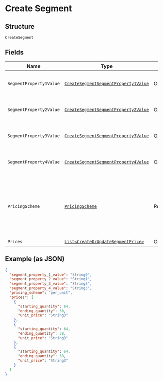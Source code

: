 
# Create Segment

## Structure

`CreateSegment`

## Fields

| Name | Type | Tags | Description | Getter | Setter |
|  --- | --- | --- | --- | --- | --- |
| `SegmentProperty1Value` | [`CreateSegmentSegmentProperty1Value`](../../doc/models/containers/create-segment-segment-property-1-value.md) | Optional | This is a container for one-of cases. | CreateSegmentSegmentProperty1Value getSegmentProperty1Value() | setSegmentProperty1Value(CreateSegmentSegmentProperty1Value segmentProperty1Value) |
| `SegmentProperty2Value` | [`CreateSegmentSegmentProperty2Value`](../../doc/models/containers/create-segment-segment-property-2-value.md) | Optional | This is a container for one-of cases. | CreateSegmentSegmentProperty2Value getSegmentProperty2Value() | setSegmentProperty2Value(CreateSegmentSegmentProperty2Value segmentProperty2Value) |
| `SegmentProperty3Value` | [`CreateSegmentSegmentProperty3Value`](../../doc/models/containers/create-segment-segment-property-3-value.md) | Optional | This is a container for one-of cases. | CreateSegmentSegmentProperty3Value getSegmentProperty3Value() | setSegmentProperty3Value(CreateSegmentSegmentProperty3Value segmentProperty3Value) |
| `SegmentProperty4Value` | [`CreateSegmentSegmentProperty4Value`](../../doc/models/containers/create-segment-segment-property-4-value.md) | Optional | This is a container for one-of cases. | CreateSegmentSegmentProperty4Value getSegmentProperty4Value() | setSegmentProperty4Value(CreateSegmentSegmentProperty4Value segmentProperty4Value) |
| `PricingScheme` | [`PricingScheme`](../../doc/models/pricing-scheme.md) | Required | The identifier for the pricing scheme. See [Product Components](https://help.chargify.com/products/product-components.html) for an overview of pricing schemes. | PricingScheme getPricingScheme() | setPricingScheme(PricingScheme pricingScheme) |
| `Prices` | [`List<CreateOrUpdateSegmentPrice>`](../../doc/models/create-or-update-segment-price.md) | Optional | - | List<CreateOrUpdateSegmentPrice> getPrices() | setPrices(List<CreateOrUpdateSegmentPrice> prices) |

## Example (as JSON)

```json
{
  "segment_property_1_value": "String9",
  "segment_property_2_value": "String1",
  "segment_property_3_value": "String3",
  "segment_property_4_value": "String3",
  "pricing_scheme": "per_unit",
  "prices": [
    {
      "starting_quantity": 64,
      "ending_quantity": 38,
      "unit_price": "String3"
    },
    {
      "starting_quantity": 64,
      "ending_quantity": 38,
      "unit_price": "String3"
    },
    {
      "starting_quantity": 64,
      "ending_quantity": 38,
      "unit_price": "String3"
    }
  ]
}
```

